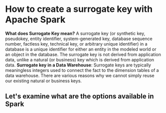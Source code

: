 # How to create a surrogate key with Apache Spark

 **What does  Surrogate Key  mean?**
 A surrogate key (or synthetic key, pseudokey, entity identifier, system-generated key, database sequence number, factless key, technical key, or arbitrary unique identifier) in a database is a unique identifier for either an entity in the modeled world or an object in the database. The surrogate key is not derived from application data, unlike a natural (or business) key which is derived from application data.
 **Surrogate key in a Data Warehouse**: Surrogate keys are typically meaningless integers used to connect the fact to the dimension tables of a data warehouse. There are various reasons why we cannot simply reuse our existing natural or business keys.

## Let's examine what are the options available in Spark


 
 
 
<!--stackedit_data:
eyJoaXN0b3J5IjpbLTIxMjI0NTgxMDIsLTkwOTc3NDMxMCwxMT
Q3NjU0ODMsLTU1ODkwODA3NywtMTA0ODQ3NTk0NSwtMjA4ODc0
NjYxMiwtNDUyODAyMDQ0LDEzNzA3MDMyNDUsMjU2NjIwODQ0LD
EwOTYxNTI2OSwtMzk3NzM3OTM1LDIwMTY5MTExNzAsMTYxMDE4
Nzc1NSwtNjE4NTc2NzM1LC0xODA1NjA5MDQ3LC03NDczMDQ0MD
UsLTE5NjUyMDY2MywtMTAzMzU3NzE3MCw5NTM3NzE5NTgsMzUw
Njc5MzMxXX0=
-->